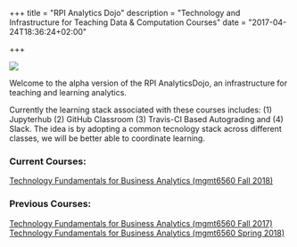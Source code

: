 +++
title = "RPI Analytics Dojo"
description = "Technology and Infrastructure for Teaching Data & Computation Courses"
date = "2017-04-24T18:36:24+02:00"

+++

![](/images/dojo.png)

Welcome to the alpha version of the RPI AnalyticsDojo, an infrastructure for teaching and learning analytics.

Currently the learning stack associated with these courses includes: (1) Jupyterhub (2) GitHub Classroom (3) Travis-CI Based Autograding and (4) Slack. The idea is by adopting a common tecnology stack across different classes, we will be better able to coordinate learning.

### Current Courses:
[Technology Fundamentals for Business Analytics (mgmt6560 Fall 2018)](/mgmt6560-fa18/)

### Previous Courses:
[Technology Fundamentals for Business Analytics (mgmt6560 Fall 2017)](http://archive.analyticsdojo.com/mgmt6560-fa17/)
[Technology Fundamentals for Business Analytics (mgmt6560 Spring 2018)](http://archive.analyticsdojo.com/mgmt6560-sp18/)

